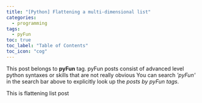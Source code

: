 ```yaml
---
title: "[Python] Flattening a multi-dimensional list"
categories:
  - programming
tags:
  - pyFun
toc: true
toc_label: "Table of Contents"
toc_icon: "cog"
---
```

This post belongs to **pyFun** tag. pyFun posts consist of 
advanced level python syntaxes or skills that are not really obvious
You can search *'pyFun'* in the search bar above to explicitly look up the *posts by pyFun tags*.  


This is flattening list post

